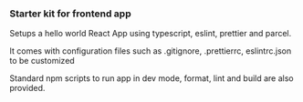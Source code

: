 ### Starter kit for frontend app

Setups a hello world React App using typescript, eslint, prettier and parcel.

It comes with configuration files such as .gitignore, .prettierrc, eslintrc.json to be customized

Standard npm scripts to run app in dev mode, format, lint and build are also provided.
